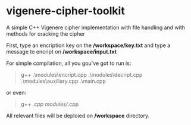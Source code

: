 # vigenere-cipher-toolkit

A simple C++ Vigenere cipher implementation with file handling and with methods for cracking the cipher

First, type an encription key on the **/workspace/key.txt** and type a message to encript on **/workspace/input.txt**

For simple compilation, all you gou've got to run is:

> g++ .\modules\encript.cpp .\modules\decript.cpp .\modules\auxiliary.cpp .\main.cpp

or even:

> g++ *.cpp modules/*.cpp

All relevant files will be deploied on **/workspace** directory.
